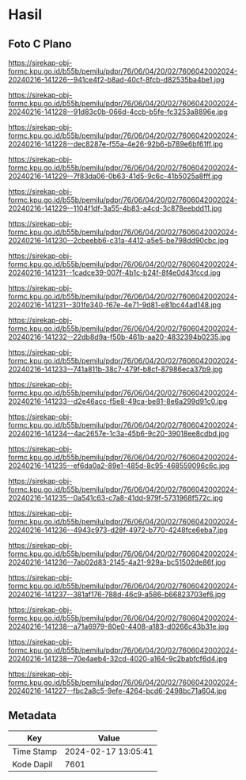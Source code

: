 # Hasil

## Foto C Plano

https://sirekap-obj-formc.kpu.go.id/b55b/pemilu/pdpr/76/06/04/20/02/7606042002024-20240216-141226--941ce4f2-b8ad-40cf-8fcb-d82535ba4be1.jpg

https://sirekap-obj-formc.kpu.go.id/b55b/pemilu/pdpr/76/06/04/20/02/7606042002024-20240216-141228--91d83c0b-066d-4ccb-b5fe-fc3253a8896e.jpg

https://sirekap-obj-formc.kpu.go.id/b55b/pemilu/pdpr/76/06/04/20/02/7606042002024-20240216-141228--dec8287e-f55a-4e26-92b6-b789e6bf61ff.jpg

https://sirekap-obj-formc.kpu.go.id/b55b/pemilu/pdpr/76/06/04/20/02/7606042002024-20240216-141229--7f83da06-0b63-41d5-9c6c-41b5025a8fff.jpg

https://sirekap-obj-formc.kpu.go.id/b55b/pemilu/pdpr/76/06/04/20/02/7606042002024-20240216-141229--1104f1df-3a55-4b83-a4cd-3c878eebdd11.jpg

https://sirekap-obj-formc.kpu.go.id/b55b/pemilu/pdpr/76/06/04/20/02/7606042002024-20240216-141230--2cbeebb6-c31a-4412-a5e5-be798dd90cbc.jpg

https://sirekap-obj-formc.kpu.go.id/b55b/pemilu/pdpr/76/06/04/20/02/7606042002024-20240216-141231--1cadce39-007f-4b1c-b24f-8f4e0d43fccd.jpg

https://sirekap-obj-formc.kpu.go.id/b55b/pemilu/pdpr/76/06/04/20/02/7606042002024-20240216-141231--301fe340-f67e-4e71-9d81-e81bc44ad148.jpg

https://sirekap-obj-formc.kpu.go.id/b55b/pemilu/pdpr/76/06/04/20/02/7606042002024-20240216-141232--22db8d9a-f50b-461b-aa20-4832394b0235.jpg

https://sirekap-obj-formc.kpu.go.id/b55b/pemilu/pdpr/76/06/04/20/02/7606042002024-20240216-141233--741a811b-38c7-479f-b8cf-87986eca37b9.jpg

https://sirekap-obj-formc.kpu.go.id/b55b/pemilu/pdpr/76/06/04/20/02/7606042002024-20240216-141233--d2e46acc-f5e8-49ca-be81-8e6a299d91c0.jpg

https://sirekap-obj-formc.kpu.go.id/b55b/pemilu/pdpr/76/06/04/20/02/7606042002024-20240216-141234--4ac2657e-1c3a-45b6-9c20-39018ee8cdbd.jpg

https://sirekap-obj-formc.kpu.go.id/b55b/pemilu/pdpr/76/06/04/20/02/7606042002024-20240216-141235--ef6da0a2-89e1-485d-8c95-468559096c6c.jpg

https://sirekap-obj-formc.kpu.go.id/b55b/pemilu/pdpr/76/06/04/20/02/7606042002024-20240216-141235--0a541c63-c7a8-41dd-979f-5731968f572c.jpg

https://sirekap-obj-formc.kpu.go.id/b55b/pemilu/pdpr/76/06/04/20/02/7606042002024-20240216-141236--4943c973-d28f-4972-b770-4248fce6eba7.jpg

https://sirekap-obj-formc.kpu.go.id/b55b/pemilu/pdpr/76/06/04/20/02/7606042002024-20240216-141236--7ab02d83-2145-4a21-929a-bc51502de86f.jpg

https://sirekap-obj-formc.kpu.go.id/b55b/pemilu/pdpr/76/06/04/20/02/7606042002024-20240216-141237--381af176-788d-46c9-a586-b66823703ef6.jpg

https://sirekap-obj-formc.kpu.go.id/b55b/pemilu/pdpr/76/06/04/20/02/7606042002024-20240216-141238--a71a6979-80e0-4408-a183-d0266c43b31e.jpg

https://sirekap-obj-formc.kpu.go.id/b55b/pemilu/pdpr/76/06/04/20/02/7606042002024-20240216-141238--70e4aeb4-32cd-4020-a164-9c2babfcf6d4.jpg

https://sirekap-obj-formc.kpu.go.id/b55b/pemilu/pdpr/76/06/04/20/02/7606042002024-20240216-141227--fbc2a8c5-9efe-4264-bcd6-2498bc71a604.jpg


## Metadata

| Key        | Value               |
| ---------- | ------------------- |
| Time Stamp | 2024-02-17 13:05:41 |
| Kode Dapil | 7601                |



